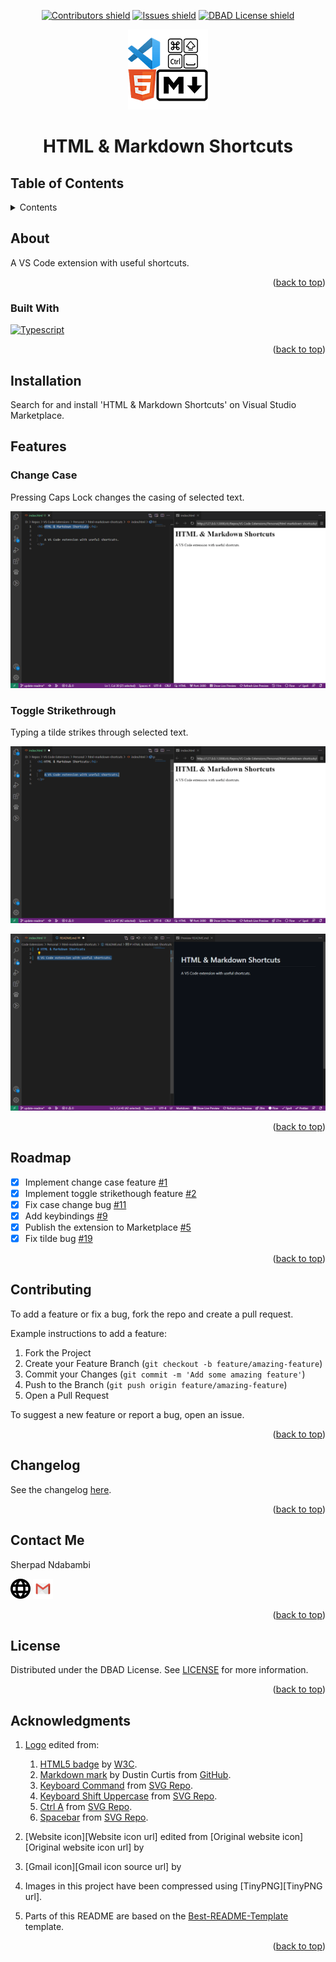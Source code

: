 <!-- Top anchor -->
<div id="top"></div>

<!-- Project Shields -->

<div align=center>

[![Contributors shield][Contributors shield url]][Contributors url]
[![Issues shield][Issues shield url]][Issues url]
[![DBAD License shield][DBAD License shield url]][License url]

</div>

<div align=center>

[!["HTML & Markdown Shortcuts logo"][Logo url]][Repo url]

</div>

<div align=center>

# HTML & Markdown Shortcuts

</div>

## Table of Contents

<details>

   <summary>Contents</summary>

1. [About](#about)
   1. [Built With](#built-with)
1. [Installation](#installation)
1. [Features](#features)
   1. [Change Case](#change-case)
   1. [Toggle Strikethrough](#toggle-strikethrough)
1. [Roadmap](#roadmap)
1. [Contributing](#contributing)
1. [Changelog](#changelog)
1. [Contact Me](#contact-me)
1. [License](#license)
1. [Acknowledgments](#acknowledgments)

</details>

## About

A VS Code extension with useful shortcuts.

<div align=right>

([back to top](#top))

</div>

### Built With

[![Typescript][Typescript shield]][Typescript url]

<div align=right>

([back to top](#top))

</div>

## Installation

Search for and install 'HTML & Markdown Shortcuts' on Visual Studio Marketplace.

## Features

### Change Case

Pressing Caps Lock changes the casing of selected text.

![Change Case][Change Case animation]

### Toggle Strikethrough

Typing a tilde strikes through selected text.

![Toggle Strikethrough in HTML][Toggle Strikethrough in HTML animation]

![Toggle Strikethrough in Markdown][Toggle Strikethrough in Markdown animation]

<div align=right>

([back to top](#top))

</div>

## Roadmap

- [x] Implement change case feature [#1]
- [x] Implement toggle strikethough feature [#2]
- [x] Fix case change bug [#11]
- [x] Add keybindings [#9]
- [x] Publish the extension to Marketplace [#5]
- [x] Fix tilde bug [#19]

<div align=right>

([back to top](#top))

</div>

## Contributing

To add a feature or fix a bug, fork the repo and create a pull request.

Example instructions to add a feature:

1. Fork the Project
1. Create your Feature Branch (`git checkout -b feature/amazing-feature`)
1. Commit your Changes (`git commit -m 'Add some amazing feature'`)
1. Push to the Branch (`git push origin feature/amazing-feature`)
1. Open a Pull Request

To suggest a new feature or report a bug, open an issue.

<div align=right>

([back to top](#top))

</div>

## Changelog

See the changelog [here][changelog url].

<div align=right>

([back to top](#top))

</div>

## Contact Me

Sherpad Ndabambi

<span title="Personal website">[<img alt="Website icon" src="./img/website-ui-web-svgrepo-com.svg" style="height: 32px">][Personal website url]</span>
<span title="Email">[<img alt="Gmail icon" src="./img/gmail-old-svgrepo-com.svg" style="height: 32px">][Email address]<span>

<div align=right>

([back to top](#top))

</div>

## License

Distributed under the DBAD License. See [LICENSE][License url] for more information.

<div align=right>

([back to top](#top))

</div>

## Acknowledgments

1. [Logo][Logo url] edited from:

   1. [HTML5 badge][HTML5 badge url] by [W3C][W3C url].
   1. [Markdown mark][Markdown mark url] by Dustin Curtis from [GitHub][GitHub url].
   1. [Keyboard Command][Keyboard Command url] from [SVG Repo][SVG Repo url].
   1. [Keyboard Shift Uppercase][Keyboard Shift Uppercase url] from [SVG Repo][SVG Repo url].
   1. [Ctrl A][Ctrl A url] from [SVG Repo][SVG Repo url].
   1. [Spacebar][Spacebar url] from [SVG Repo][SVG Repo url].

1. [Website icon][Website icon url] edited from [Original website icon][Original website icon url] by
1. [Gmail icon][Gmail icon source url] by
1. Images in this project have been compressed using [TinyPNG][TinyPNG url].
1. Parts of this README are based on the [Best-README-Template][Best-README-Template url] template.

<div align=right>

([back to top](#top))

</div>

<!-- References -->

[Contributors shield url]: https://img.shields.io/github/contributors/sherpadNdabambi/html-markdown-shortcuts.svg?style=flat
[Contributors url]: https://github.com/sherpadNdabambi/html-markdown-shortcuts/graphs/contributors
[Issues shield url]: https://img.shields.io/github/issues/sherpadNdabambi/html-markdown-shortcuts.svg?style=flat
[Issues url]: https://github.com/sherpadNdabambi/html-markdown-shortcuts/issues
[DBAD License shield url]: https://img.shields.io/badge/license-DBAD-blue
[License url]: https://github.com/sherpadNdabambi/html-markdown-shortcuts/blob/main/LICENSE
[Logo url]: ./img/html-markdown-shortcuts-logo.png
[Repo url]: https://github.com/SherpadNdabambi/html-markdown-shortcuts/
[Best-README-Template url]: https://github.com/othneildrew/Best-README-Template
[Change Case animation]: ./img/change-case.gif
[Toggle Strikethrough in HTML animation]: ./img/toggle-strikethrough-html.gif
[Toggle Strikethrough in Markdown animation]: ./img/toggle-strikethrough-markdown.gif
[#1]: https://github.com/SherpadNdabambi/html-markdown-shortcuts/issues/1
[#2]: https://github.com/SherpadNdabambi/html-markdown-shortcuts/issues/2
[#11]: https://github.com/SherpadNdabambi/html-markdown-shortcuts/issues/11
[#9]: https://github.com/SherpadNdabambi/html-markdown-shortcuts/issues/9
[#5]: https://github.com/SherpadNdabambi/html-markdown-shortcuts/issues/5
[#19]: https://github.com/SherpadNdabambi/html-markdown-shortcuts/issues/19
[changelog url]: https://github.com/SherpadNdabambi/html-markdown-shortcuts/blob/main/CHANGELOG.md
[HTML5 badge url]: https://upload.wikimedia.org/wikipedia/commons/6/61/HTML5_logo_and_wordmark.svg
[W3C url]: https://www.w3.org/html/logo/index.html
[Markdown mark url]: https://upload.wikimedia.org/wikipedia/commons/4/48/Markdown-mark.svg
[GitHub url]: https://github.com/dcurtis/markdown-mark/tree/master/svg
[Keyboard Command url]: https://www.svgrepo.com/svg/513785/keyboard-command
[Keyboard Shift Uppercase url]: https://www.svgrepo.com/svg/309713/keyboard-shift-uppercase
[SVG Repo url]: https://www.svgrepo.com/
[Ctrl A url]: https://www.svgrepo.com/svg/371190/ctrl-a
[Spacebar url]: https://www.svgrepo.com/svg/311219/spacebar
[Typescript shield]: https://img.shields.io/npm/types/typescript?style=flat
[Typescript url]: https://www.typescriptlang.org/
[Personal website url]: http://sherpadndabambi.github.io/
[Email address]: mailto:sgndabambi@gmail.com
